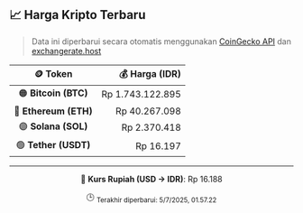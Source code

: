 

<!-- HARGA_KRIPTO -->
## 📈 Harga Kripto Terbaru

> Data ini diperbarui secara otomatis menggunakan [CoinGecko API](https://www.coingecko.com/) dan [exchangerate.host](https://exchangerate.host/)

<div align="center">

| 🪙 Token | 💰 Harga (IDR) |
|:------:|---------------:|
| 🟠 **Bitcoin (BTC)**   | Rp 1.743.122.895 |
| 🔵 **Ethereum (ETH)**  | Rp 40.267.098 |
| 🟣 **Solana (SOL)**    | Rp 2.370.418 |
| 🟢 **Tether (USDT)**   | Rp 16.197 |

---

💱 **Kurs Rupiah (USD → IDR)**: Rp 16.188

🕒 <sub>Terakhir diperbarui: 5/7/2025, 01.57.22</sub>

</div>
<!-- /HARGA_KRIPTO -->